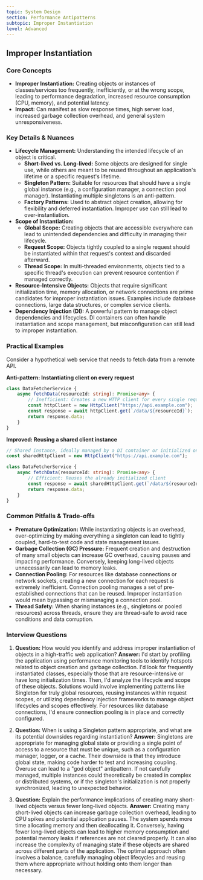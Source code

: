 ```yaml
---
topic: System Design
section: Performance Antipatterns
subtopic: Improper Instantiation
level: Advanced
---
```


## Improper Instantiation
### Core Concepts

*   **Improper Instantiation:** Creating objects or instances of classes/services too frequently, inefficiently, or at the wrong scope, leading to performance degradation, increased resource consumption (CPU, memory), and potential latency.
*   **Impact:** Can manifest as slow response times, high server load, increased garbage collection overhead, and general system unresponsiveness.

### Key Details & Nuances

*   **Lifecycle Management:** Understanding the intended lifecycle of an object is critical.
    *   **Short-lived vs. Long-lived:** Some objects are designed for single use, while others are meant to be reused throughout an application's lifetime or a specific request's lifetime.
    *   **Singleton Pattern:** Suitable for resources that should have a single global instance (e.g., a configuration manager, a connection pool manager). Instantiating multiple singletons is an anti-pattern.
    *   **Factory Patterns:** Used to abstract object creation, allowing for flexibility and deferred instantiation. Improper use can still lead to over-instantiation.
*   **Scope of Instantiation:**
    *   **Global Scope:** Creating objects that are accessible everywhere can lead to unintended dependencies and difficulty in managing their lifecycle.
    *   **Request Scope:** Objects tightly coupled to a single request should be instantiated within that request's context and discarded afterward.
    *   **Thread Scope:** In multi-threaded environments, objects tied to a specific thread's execution can prevent resource contention if managed correctly.
*   **Resource-Intensive Objects:** Objects that require significant initialization time, memory allocation, or network connections are prime candidates for improper instantiation issues. Examples include database connections, large data structures, or complex service clients.
*   **Dependency Injection (DI):** A powerful pattern to manage object dependencies and lifecycles. DI containers can often handle instantiation and scope management, but misconfiguration can still lead to improper instantiation.

### Practical Examples

Consider a hypothetical web service that needs to fetch data from a remote API.

**Anti-pattern: Instantiating client on every request**

```typescript
class DataFetcherService {
    async fetchData(resourceId: string): Promise<any> {
        // Inefficient: Creates a new HTTP client for every single request
        const httpClient = new HttpClient("https://api.example.com");
        const response = await httpClient.get(`/data/${resourceId}`);
        return response.data;
    }
}
```

**Improved: Reusing a shared client instance**

```typescript
// Shared instance, ideally managed by a DI container or initialized once
const sharedHttpClient = new HttpClient("https://api.example.com");

class DataFetcherService {
    async fetchData(resourceId: string): Promise<any> {
        // Efficient: Reuses the already initialized client
        const response = await sharedHttpClient.get(`/data/${resourceId}`);
        return response.data;
    }
}
```

### Common Pitfalls & Trade-offs

*   **Premature Optimization:** While instantiating objects is an overhead, over-optimizing by making everything a singleton can lead to tightly coupled, hard-to-test code and state management issues.
*   **Garbage Collection (GC) Pressure:** Frequent creation and destruction of many small objects can increase GC overhead, causing pauses and impacting performance. Conversely, keeping long-lived objects unnecessarily can lead to memory leaks.
*   **Connection Pooling:** For resources like database connections or network sockets, creating a new connection for each request is extremely inefficient. Connection pooling manages a set of pre-established connections that can be reused. Improper instantiation would mean bypassing or mismanaging a connection pool.
*   **Thread Safety:** When sharing instances (e.g., singletons or pooled resources) across threads, ensure they are thread-safe to avoid race conditions and data corruption.

### Interview Questions

1.  **Question:** How would you identify and address improper instantiation of objects in a high-traffic web application?
    **Answer:** I'd start by profiling the application using performance monitoring tools to identify hotspots related to object creation and garbage collection. I'd look for frequently instantiated classes, especially those that are resource-intensive or have long initialization times. Then, I'd analyze the lifecycle and scope of these objects. Solutions would involve implementing patterns like Singleton for truly global resources, reusing instances within request scopes, or utilizing dependency injection frameworks to manage object lifecycles and scopes effectively. For resources like database connections, I'd ensure connection pooling is in place and correctly configured.

2.  **Question:** When is using a Singleton pattern appropriate, and what are its potential downsides regarding instantiation?
    **Answer:** Singletons are appropriate for managing global state or providing a single point of access to a resource that must be unique, such as a configuration manager, logger, or a cache. Their downside is that they introduce global state, making code harder to test and increasing coupling. Overuse can lead to a "god object" antipattern. If not carefully managed, multiple instances could theoretically be created in complex or distributed systems, or if the singleton's initialization is not properly synchronized, leading to unexpected behavior.

3.  **Question:** Explain the performance implications of creating many short-lived objects versus fewer long-lived objects.
    **Answer:** Creating many short-lived objects can increase garbage collection overhead, leading to CPU spikes and potential application pauses. The system spends more time allocating memory and then deallocating it. Conversely, having fewer long-lived objects can lead to higher memory consumption and potential memory leaks if references are not cleared properly. It can also increase the complexity of managing state if these objects are shared across different parts of the application. The optimal approach often involves a balance, carefully managing object lifecycles and reusing them where appropriate without holding onto them longer than necessary.